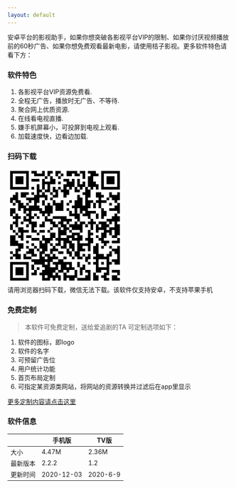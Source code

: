 ```yaml
---
layout: default
---
```


安卓平台的影视助手，如果你想突破各影视平台VIP的限制、如果你讨厌视频播放前的60秒广告、如果你想免费观看最新电影，请使用桔子影视。更多软件特色请看下方：

### 软件特色

1.  各影视平台VIP资源免费看.
2.  全程无广告，播放时无广告、不等待.
3.  聚合网上优质资源.
4.  在线看电视直播.
5.  嫌手机屏幕小，可投屏到电视上观看.
6.  加载速度快，边看边加载.

### 扫码下载

![二维码](assets/img/erw.png)
<br>请用浏览器扫码下载，微信无法下载。该软件仅支持安卓，不支持苹果手机

### 免费定制

> 本软件可免费定制，送给爱追剧的TA
> 可定制选项如下：
1. 软件的图标，即logo
2. 软件的名字
3. 可预留广告位
4. 用户统计功能
5. 首页布局定制
6. 可指定某资源类网站，将网站的资源转换并过滤后在app里显示

[更多定制内容请点击这里](https://www.jianshu.com/p/436e3009e1f2)


### 软件信息

|     | 手机版  | TV版  |
|  ----  | ----  | ----  |
| 大小  | 4.47M | 2.36M |
| 最新版本  | 2.2.2 | 1.2 |
| 更新时间  | 2020-12-03 | 2020-6-9 |

